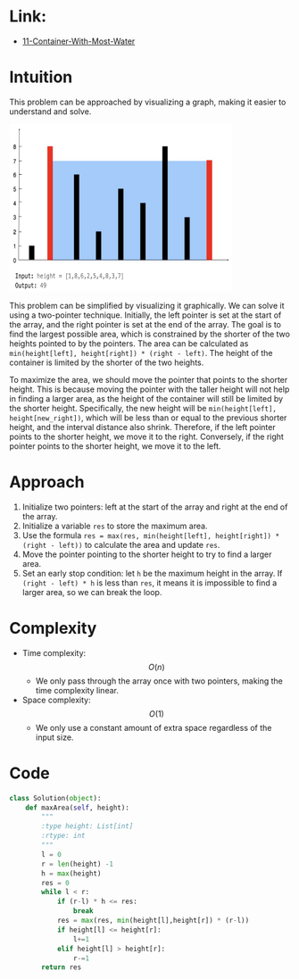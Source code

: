 # Link:
- [11-Container-With-Most-Water](https://leetcode.com/problems/container-with-most-water/description/)

# Intuition

This problem can be approached by visualizing a graph, making it easier to understand and solve.

<img src="Container-With-Most-Water.png" alt="Container-With-Most-Water" width="400" height="300"/>

This problem can be simplified by visualizing it graphically. We can solve it using a two-pointer technique. Initially, the left pointer is set at the start of the array, and the right pointer is set at the end of the array. The goal is to find the largest possible area, which is constrained by the shorter of the two heights pointed to by the pointers. The area can be calculated as `min(height[left], height[right]) * (right - left)`. The height of the container is limited by the shorter of the two heights.

To maximize the area, we should move the pointer that points to the shorter height. This is because moving the pointer with the taller height will not help in finding a larger area, as the height of the container will still be limited by the shorter height. Specifically, the new height will be `min(height[left], height[new_right])`, which will be less than or equal to the previous shorter height, and the interval distance also shrink. Therefore, if the left pointer points to the shorter height, we move it to the right. Conversely, if the right pointer points to the shorter height, we move it to the left.

# Approach

1. Initialize two pointers: left at the start of the array and right at the end of the array.
2. Initialize a variable `res` to store the maximum area.
3. Use the formula `res = max(res, min(height[left], height[right]) * (right - left))` to calculate the area and update `res`.
4. Move the pointer pointing to the shorter height to try to find a larger area.
5. Set an early stop condition: let `h` be the maximum height in the array. If `(right - left) * h` is less than `res`, it means it is impossible to find a larger area, so we can break the loop.

# Complexity
- Time complexity:
  $$O(n)$$
  - We only pass through the array once with two pointers, making the time complexity linear.
- Space complexity:
  $$O(1)$$
  - We only use a constant amount of extra space regardless of the input size.
# Code
```python
class Solution(object):
    def maxArea(self, height):
        """
        :type height: List[int]
        :rtype: int
        """
        l = 0
        r = len(height) -1
        h = max(height)
        res = 0
        while l < r:
            if (r-l) * h <= res:
                break
            res = max(res, min(height[l],height[r]) * (r-l))
            if height[l] <= height[r]:
                l+=1
            elif height[l] > height[r]:
                r-=1
        return res  
```

